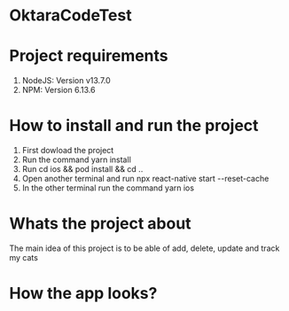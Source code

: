 # OktaraCodeTest

# Project requirements
1. NodeJS: Version v13.7.0
2. NPM: Version 6.13.6

# How to install and run the project
1. First dowload the project
2. Run the command yarn install
3. Run cd ios && pod install && cd ..
4. Open another terminal and run npx react-native start --reset-cache
5. In the other terminal run the command yarn ios

# Whats the project about
The main idea of this project is to be able of add, delete, update and track my cats

# How the app looks?

